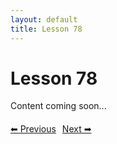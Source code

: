 ```yaml
---
layout: default
title: Lesson 78
---
```


# Lesson 78

Content coming soon...

<div style="margin-top: 20px;">
<a href="/docs/intermediate/Lessons/lesson_77.html" style="margin-right: 10px;">⬅ Previous</a><a href="/docs/intermediate/Lessons/lesson_79.html">Next ➡</a>
</div>
